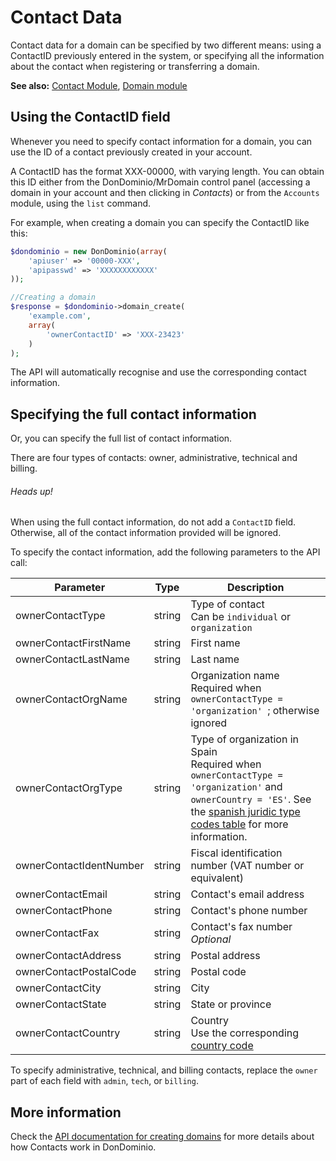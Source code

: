 # Contact Data
Contact data for a domain can be specified by two different means: using a ContactID previously entered in the system, or specifying all the information about the contact when registering or transferring a domain.

**See also:** [Contact Module](https://github.com/DonDominio/DonDominioPHP/wiki/contact), [Domain module](https://github.com/DonDominio/DonDominioPHP/wiki/domain)

## Using the ContactID field
Whenever you need to specify contact information for a domain, you can use the ID of a contact previously created in your account.

A ContactID has the format XXX-00000, with varying length. You can obtain this ID either from the DonDominio/MrDomain control panel (accessing a domain in your account and then clicking in *Contacts*) or from the `Accounts` module, using the `list` command.

For example, when creating a domain you can specify the ContactID like this:

```php
$dondominio = new DonDominio(array(
	'apiuser' => '00000-XXX',
	'apipasswd' => 'XXXXXXXXXXXX'
));

//Creating a domain
$response = $dondominio->domain_create(
	'example.com',
	array(
		'ownerContactID' => 'XXX-23423'
	)
);
```

The API will automatically recognise and use the corresponding contact information.

## Specifying the full contact information
Or, you can specify the full list of contact information.

There are four types of contacts: owner, administrative, technical and billing.

###### Heads up!
When using the full contact information, do not add a `ContactID` field. Otherwise, all of the contact information provided will be ignored.

To specify the contact information, add the following parameters to the API call:

| Parameter | Type | Description |
| --------- | ---- | ----------- |
| ownerContactType | string | Type of contact<br>Can be `individual` or `organization` |
| ownerContactFirstName | string | First name |
| ownerContactLastName | string | Last name |
| ownerContactOrgName | string | Organization name<br>Required when `ownerContactType = 'organization' `; otherwise ignored |
| ownerContactOrgType | string | Type of organization in Spain<br>Required when `ownerContactType = 'organization'` and `ownerCountry = 'ES'`. See the [spanish juridic type codes table](https://docs.dondominio.com/api-esjuridic/) for more information. |
| ownerContactIdentNumber | string | Fiscal identification number (VAT number or equivalent) |
| ownerContactEmail | string | Contact's email address |
| ownerContactPhone | string | Contact's phone number |
| ownerContactFax | string | Contact's fax number<br>*Optional* |
| ownerContactAddress | string | Postal address |
| ownerContactPostalCode | string | Postal code |
| ownerContactCity | string | City |
| ownerContactState | string | State or province |
| ownerContactCountry | string | Country<br>Use the corresponding [country code](https://docs.dondominio.com/country-codes/) |

To specify administrative, technical, and billing contacts, replace the `owner` part of each field with `admin`, `tech`, or `billing`.

## More information
Check the [API documentation for creating domains](https://docs.dondominio.com/api/#section-5-3) for more details about how Contacts work in DonDominio.